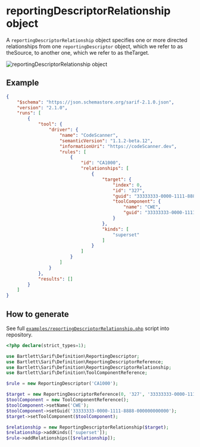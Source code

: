 <!-- markdownlint-disable MD013 -->
# reportingDescriptorRelationship object

A `reportingDescriptorRelationship` object specifies one or more directed relationships
from one `reportingDescriptor` object, which we refer to as theSource, to another one, which we refer to as theTarget.

![reportingDescriptorRelationship object](../assets/images/reference-reporting-descriptor-relationship.graphviz.svg)

## Example

```json
{
    "$schema": "https://json.schemastore.org/sarif-2.1.0.json",
    "version": "2.1.0",
    "runs": [
        {
            "tool": {
                "driver": {
                    "name": "CodeScanner",
                    "semanticVersion": "1.1.2-beta.12",
                    "informationUri": "https://codeScanner.dev",
                    "rules": [
                        {
                            "id": "CA1000",
                            "relationships": [
                                {
                                    "target": {
                                        "index": 0,
                                        "id": "327",
                                        "guid": "33333333-0000-1111-8888-111111111111",
                                        "toolComponent": {
                                            "name": "CWE",
                                            "guid": "33333333-0000-1111-8888-000000000000"
                                        }
                                    },
                                    "kinds": [
                                        "superset"
                                    ]
                                }
                            ]
                        }
                    ]
                }
            },
            "results": []
        }
    ]
}
```

## How to generate

See full [`examples/reportingDescriptorRelationship.php`][example-script] script into repository.

[example-script]: https://github.com/llaville/sarif-php-sdk/blob/master/examples/reportingDescriptorRelationship.php

```php
<?php declare(strict_types=1);

use Bartlett\Sarif\Definition\ReportingDescriptor;
use Bartlett\Sarif\Definition\ReportingDescriptorReference;
use Bartlett\Sarif\Definition\ReportingDescriptorRelationship;
use Bartlett\Sarif\Definition\ToolComponentReference;

$rule = new ReportingDescriptor('CA1000');

$target = new ReportingDescriptorReference(0, '327', '33333333-0000-1111-8888-111111111111');
$toolComponent = new ToolComponentReference();
$toolComponent->setName('CWE');
$toolComponent->setGuid('33333333-0000-1111-8888-000000000000');
$target->setToolComponent($toolComponent);

$relationship = new ReportingDescriptorRelationship($target);
$relationship->addKinds(['superset']);
$rule->addRelationships([$relationship]);

```
